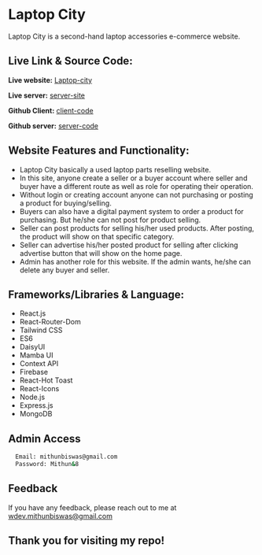 
# Laptop City

Laptop City is a second-hand laptop accessories e-commerce website.


## Live Link & Source Code:

 **Live website:** [Laptop-city](https://hand-to-hand-2de5a.web.app)

 **Live server:** [server-site](https://y-tau-six.vercel.app)

 **Github Client:** [client-code](https://github.com/mitHSwas/second-laptop-client)
 
 **Github server:** [server-code](https://github.com/mitHSwas/second-laptop-server)

## Website Features and Functionality:

- Laptop City basically a used laptop parts reselling website.
- In this site, anyone create a seller or a buyer account where seller and buyer have a different route as well as role for operating their operation.
- Without login or creating account anyone can not purchasing or posting a product for buying/selling.
- Buyers can also have a digital payment system to order a product for purchasing. But he/she can not post for product selling. 
- Seller can post products for selling his/her used products. After posting, the product will show on that specific category. 
- Seller can advertise his/her posted product for selling after clicking advertise button that will show on the home page.
- Admin has another role for this website. If the admin wants, he/she can delete any buyer and seller.


## Frameworks/Libraries & Language:

- React.js
- React-Router-Dom
- Tailwind CSS
- ES6
- DaisyUI
- Mamba UI
- Context API
- Firebase
- React-Hot Toast
- React-Icons
- Node.js
- Express.js
- MongoDB
## Admin Access

```bash
  Email: mithunbiswas@gmail.com
  Password: Mithun&8
```


## Feedback

If you have any feedback, please reach out to me at wdev.mithunbiswas@gmail.com

## Thank you for visiting my repo!
